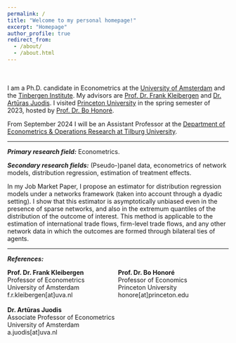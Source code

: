 ```yaml
---
permalink: /
title: "Welcome to my personal homepage!"
excerpt: "Homepage"
author_profile: true
redirect_from: 
  - /about/
  - /about.html
---
```

<br><br>
I am a Ph.D. candidate in Econometrics at the [University of Amsterdam](https://ase.uva.nl/content/sections/quantitative-economics/quantitative-economics.html?origin=D4DixO%2FESbuaIXcFryAJdQ) and the [Tinbergen Institute](https://www.tinbergen.nl/home). My advisors are [Prof. Dr. Frank Kleibergen](https://www.uva.nl/en/profile/k/l/f.r.kleibergen/f.r.kleibergen.html) and [Dr. Artūras Juodis](http://juodis.economists.lt/home). I visited [Princeton University](https://economics.princeton.edu/) in the spring semester of 2023, hosted by [Prof. Dr. Bo Honoré](https://honore.scholar.princeton.edu/). 

From September 2024 I will be an Assistant Professor at the [Department of Econometrics & Operations Research at Tilburg University](https://www.tilburguniversity.edu/about/schools/economics-and-management/organization/departments/eor). 
   
---

***Primary research field:*** Econometrics.  

***Secondary research fields:*** (Pseudo-)panel data, econometrics of network models, distribution regression, estimation of treatment effects.  

In my Job Market Paper, I propose an estimator for distribution regression models under a networks framework (taken into account through a dyadic setting). I show that this estimator is asymptotically unbiased even in the presence of sparse networks, and also in the extremum quantiles of the distribution of the outcome of interest. This method is applicable to the estimation of international trade flows, firm-level trade flows, and any other network data in which the outcomes are formed through bilateral ties of agents.  

---

***References:***    

<div style="display: flex; justify-content: space-between;">
  
  <div style="flex: 1;">
    <b>Prof. Dr. Frank Kleibergen</b><br>
    Professor of Econometrics<br>
    University of Amsterdam<br>
    f.r.kleibergen[at]uva.nl
  </div>
  <div style="flex: 1;">
    <b>Prof. Dr. Bo Honoré</b><br>
     Professor of Economics<br>
    Princeton University<br>
    honore[at]princeton.edu 
  </div>
</div>
<br>
<div style="display: flex; justify-content: space-between;">
<div style="flex: 1;">
    <b>Dr. Artūras Juodis</b><br>
    Associate Professor of Econometrics<br>
    University of Amsterdam<br>
    a.juodis[at]uva.nl 
  </div>
</div>
  <br>



